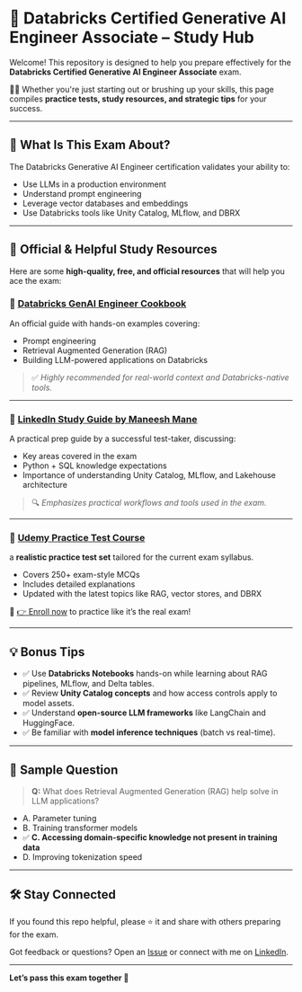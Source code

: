 
# 🚀 Databricks Certified Generative AI Engineer Associate – Study Hub

Welcome! This repository is designed to help you prepare effectively for the **Databricks Certified Generative AI Engineer Associate** exam.

👨‍🏫 Whether you're just starting out or brushing up your skills, this page compiles **practice tests, study resources, and strategic tips** for your success.

---

## 🧠 What Is This Exam About?

The Databricks Generative AI Engineer certification validates your ability to:

- Use LLMs in a production environment
- Understand prompt engineering
- Leverage vector databases and embeddings
- Use Databricks tools like Unity Catalog, MLflow, and DBRX

---

## 📘 Official & Helpful Study Resources

Here are some **high-quality, free, and official resources** that will help you ace the exam:

### 🔹 [Databricks GenAI Engineer Cookbook](https://docs.databricks.com/aws/en/generative-ai/tutorials/ai-cookbook )
An official guide with hands-on examples covering:

- Prompt engineering
- Retrieval Augmented Generation (RAG)
- Building LLM-powered applications on Databricks

> ✅ *Highly recommended for real-world context and Databricks-native tools.*

---

### 🔹 [LinkedIn Study Guide by Maneesh Mane](https://www.linkedin.com/pulse/preparation-guide-databricks-generative-ai-engineer-associate-mane-0toxf/)
A practical prep guide by a successful test-taker, discussing:

- Key areas covered in the exam
- Python + SQL knowledge expectations
- Importance of understanding Unity Catalog, MLflow, and Lakehouse architecture

> 🔍 *Emphasizes practical workflows and tools used in the exam.*

---

### 🔹 [Udemy Practice Test Course](https://www.udemy.com/course/databricks-certified-generative-ai-engineer-practice-tests/)
a **realistic practice test set** tailored for the current exam syllabus.

- Covers 250+ exam-style MCQs
- Includes detailed explanations
- Updated with the latest topics like RAG, vector stores, and DBRX

🎯 [👉 Enroll now](https://www.udemy.com/course/databricks-certified-generative-ai-engineer-practice-tests/) to practice like it’s the real exam!

---

## 💡 Bonus Tips

- ✅ Use **Databricks Notebooks** hands-on while learning about RAG pipelines, MLflow, and Delta tables.
- ✅ Review **Unity Catalog concepts** and how access controls apply to model assets.
- ✅ Understand **open-source LLM frameworks** like LangChain and HuggingFace.
- ✅ Be familiar with **model inference techniques** (batch vs real-time).

---

## 📌 Sample Question

> **Q:** What does Retrieval Augmented Generation (RAG) help solve in LLM applications?

- A. Parameter tuning
- B. Training transformer models
- ✅ **C. Accessing domain-specific knowledge not present in training data**
- D. Improving tokenization speed

---

## 🛠️ Stay Connected

If you found this repo helpful, please ⭐ it and share with others preparing for the exam.

Got feedback or questions? Open an [Issue](https://github.com/your-repo/issues) or connect with me on [LinkedIn](https://www.linkedin.com/in/mdjuberrahman/).

---

**Let’s pass this exam together 💪**


